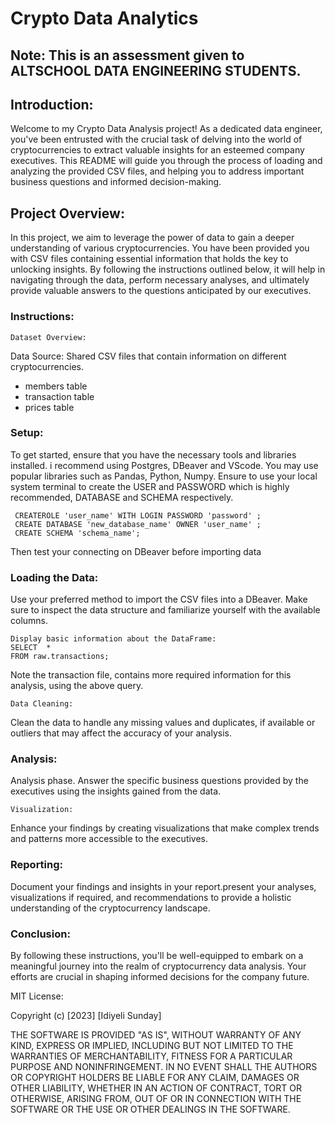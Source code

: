 # Crypto Data Analytics

## Note: This is an assessment given to ALTSCHOOL DATA ENGINEERING STUDENTS.

## Introduction:
Welcome to my Crypto Data Analysis project! As a dedicated data engineer, you've been entrusted with the crucial task of delving into the world of cryptocurrencies to extract valuable insights for an esteemed company executives. This README will guide you through the process of loading and analyzing the provided CSV files, and helping you to address important business questions and informed decision-making.

## Project Overview:

In this project, we aim to leverage the power of data to gain a deeper understanding of various cryptocurrencies. You have been provided you with CSV files containing essential information that holds the key to unlocking insights. By following the instructions outlined below, it will help in navigating through the data, perform necessary analyses, and ultimately provide valuable answers to the questions anticipated by our executives.

### Instructions:

    Dataset Overview:

Data Source: 
Shared CSV files that contain information on different cryptocurrencies.
- members table 
- transaction table
- prices table




    
    
    
    
### Setup:

To get started, ensure that you have the necessary tools and libraries installed. i recommend using Postgres, DBeaver and VScode. You may use popular libraries such as Pandas, Python, Numpy. 
Ensure to use your local system terminal to create the USER and PASSWORD which is highly recommended, DATABASE and SCHEMA respectively.

     CREATEROLE 'user_name' WITH LOGIN PASSWORD 'password' ;
     CREATE DATABASE 'new_database_name' OWNER 'user_name' ;
     CREATE SCHEMA 'schema_name';


Then test your connecting on DBeaver before importing data

### Loading the Data:
Use your preferred method to import the CSV files into a DBeaver. Make sure to inspect the data structure and familiarize yourself with the available columns.

    Display basic information about the DataFrame:
    SELECT  * 
    FROM raw.transactions;

Note the transaction file, contains more required information for this analysis, using the above query.




    Data Cleaning:

Clean the data to handle any missing values and duplicates, if available or outliers that may affect the accuracy of your analysis.

### Analysis:
Analysis phase. Answer the specific business questions provided by the executives using the insights gained from the data.

    Visualization:

Enhance your findings by creating visualizations that make complex trends and patterns more accessible to the executives.

### Reporting:
Document your findings and insights in your report.present your analyses, visualizations if required, and recommendations to provide a holistic understanding of the cryptocurrency landscape.

### Conclusion:
By following these instructions, you'll be well-equipped to embark on a meaningful journey into the realm of cryptocurrency data analysis. Your efforts are crucial in shaping informed decisions for the company future.




MIT License:

Copyright (c) [2023] [Idiyeli Sunday]

THE SOFTWARE IS PROVIDED "AS IS", WITHOUT WARRANTY OF ANY KIND, EXPRESS OR IMPLIED, INCLUDING BUT NOT LIMITED TO THE WARRANTIES OF MERCHANTABILITY, FITNESS FOR A PARTICULAR PURPOSE AND NONINFRINGEMENT. IN NO EVENT SHALL THE AUTHORS OR COPYRIGHT HOLDERS BE LIABLE FOR ANY CLAIM, DAMAGES OR OTHER LIABILITY, WHETHER IN AN ACTION OF CONTRACT, TORT OR OTHERWISE, ARISING FROM, OUT OF OR IN CONNECTION WITH THE SOFTWARE OR THE USE OR OTHER DEALINGS IN THE SOFTWARE.

